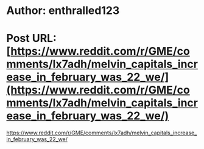 # Author: enthralled123
# Post URL: [https://www.reddit.com/r/GME/comments/lx7adh/melvin_capitals_increase_in_february_was_22_we/](https://www.reddit.com/r/GME/comments/lx7adh/melvin_capitals_increase_in_february_was_22_we/)


https://www.reddit.com/r/GME/comments/lx7adh/melvin_capitals_increase_in_february_was_22_we/